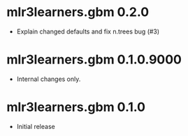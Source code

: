 # mlr3learners.gbm 0.2.0

- Explain changed defaults and fix n.trees bug (#3)


# mlr3learners.gbm 0.1.0.9000

- Internal changes only.


# mlr3learners.gbm 0.1.0

* Initial release
